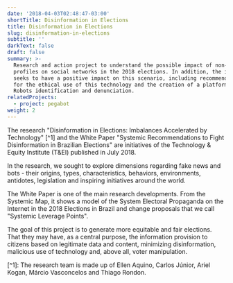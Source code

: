 ```yaml
---
date: '2018-04-03T02:48:47-03:00'
shortTitle: Disinformation in Elections
title: Disinformation in Elections
slug: disinformation-in-elections
subtitle: ''
darkText: false
draft: false
summary: >-
  Research and action project to understand the possible impact of non-human
  profiles on social networks in the 2018 elections. In addition, the initiative
  seeks to have a positive impact on this scenario, including recommendations
  for the ethical use of this technology and the creation of a platform for
  Robots identification and denunciation.
relatedProjects:
  - project: pegabot
weight: 2
---
```

The research "Disinformation in Elections: Imbalances Accelerated by Technology" \[^1] and the White Paper "Systemic Recommendations to Fight Disinformation in Brazilian Elections" are initiatives of the Technology & Equity Institute (T&EI) published in July 2018.

In the research, we sought to explore dimensions regarding fake news and bots - their origins, types, characteristics, behaviors, environments, antidotes, legislation and inspiring initiatives around the world.

The White Paper is one of the main research developments. From the Systemic Map, it shows a model of the System Electoral Propaganda on the Internet in the 2018 Elections in Brazil and change proposals that we call "Systemic Leverage Points".

The goal of this project is to generate more equitable and fair elections. That they may have, as a central purpose, the information provision to citizens based on legitimate data and content, minimizing disinformation, malicious use of technology and, above all, voter manipulation.

\[^1]: The research team is made up of Ellen Aquino, Carlos Júnior, Ariel Kogan, Márcio Vasconcelos and Thiago Rondon.
